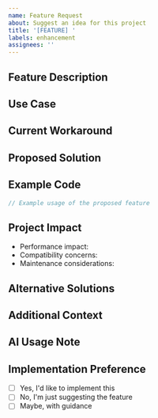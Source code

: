 ```yaml
---
name: Feature Request
about: Suggest an idea for this project
title: '[FEATURE] '
labels: enhancement
assignees: ''
---
```


## Feature Description
<!-- A clear and concise description of what feature you'd like -->

## Use Case
<!-- Describe the use case for this feature. How would it help you and others? -->

## Current Workaround
<!-- Is there a current workaround you're using? Describe it here -->

## Proposed Solution
<!-- Describe how you think this feature could be implemented -->

## Example Code
<!-- If applicable, provide example code or pseudo-code -->
```typescript
// Example usage of the proposed feature
```

## Project Impact
<!-- How would this feature impact the project? -->
- Performance impact:
- Compatibility concerns:
- Maintenance considerations:

## Alternative Solutions
<!-- Describe any alternative solutions you've considered -->

## Additional Context
<!-- Add any other context or screenshots about the feature request here -->

## AI Usage Note
<!-- If you used AI tools to help formulate this feature request, please mention it here -->

## Implementation Preference
<!-- Optional: Would you be interested in implementing this feature yourself? -->
- [ ] Yes, I'd like to implement this
- [ ] No, I'm just suggesting the feature
- [ ] Maybe, with guidance
